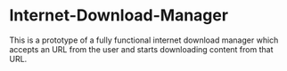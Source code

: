 # Internet-Download-Manager
This is a prototype of a fully functional internet download manager which accepts an URL from the user and starts downloading content from that URL.
